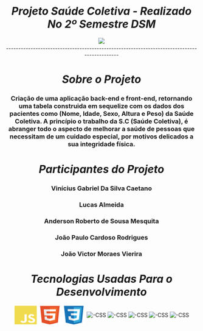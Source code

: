 <div align="center">
  <h1> 
    <i> Projeto Saúde Coletiva - Realizado No 2º Semestre DSM </i>
   </h1>
</div>
<div align="center">
  <img src="https://user-images.githubusercontent.com/88463035/172728031-6bb072fb-5017-492d-9823-ec4a7874ba52.png">
</div>
<div align="center">--------------------------------------------------------------------------------------------</div>
<div align="center">
  <h1> 
    <i> Sobre o Projeto</i>
  </h1>
  <h3> 
    Criação de uma aplicação back-end e front-end, retornando uma tabela construida em sequelize com os dados dos pacientes como (Nome, Idade, Sexo, Altura e Peso) da Saúde Coletiva.
    A princípio o trabalho da S.C (Saúde Coletiva), é abranger todo o aspecto de melhorar a saúde de pessoas que necessitam de um cuidado especial, por motivos delicados a sua integridade física. 
  </h3>
 </div>
 <div align="center">
  <h1> 
    <i> Participantes do Projeto</i>
  </h1>
  <h3>Vinícius Gabriel Da Silva Caetano</h3>
  <h3>Lucas Almeida</h2>
  <h3>Anderson Roberto de Sousa Mesquita</h3>
  <h3>João Paulo Cardoso Rodrigues</h3>
  <h3>João Victor Moraes Vierira</h3>
 </div>

<div align="center">
  <h1> 
    <i>Tecnologias Usadas Para o Desenvolvimento</i>
  </h1>
  <img align="center" alt="-Js" height="50" width="60" src="https://raw.githubusercontent.com/devicons/devicon/master/icons/javascript/javascript-plain.svg">
  <img align="center" alt="-HTML" height="50" width="60" src="https://raw.githubusercontent.com/devicons/devicon/master/icons/html5/html5-original.svg">
  <img align="center" alt="-CSS" height="50" width="60" src="https://raw.githubusercontent.com/devicons/devicon/master/icons/css3/css3-original.svg">
  <img align="center" alt="-CSS" height="50" width="60" src="https://cdn.jsdelivr.net/gh/devicons/devicon/icons/git/git-original.svg" />
  <img align="center" alt="-CSS" height="50" width="60" src="https://cdn.jsdelivr.net/gh/devicons/devicon/icons/nodejs/nodejs-original.svg" />
  <img align="center" alt="-CSS" height="50" width="60" src="https://cdn.jsdelivr.net/gh/devicons/devicon/icons/sequelize/sequelize-original.svg" />
  <img align="center" alt="-CSS" height="50" width="60" src="https://cdn.jsdelivr.net/gh/devicons/devicon/icons/behance/behance-original.svg" />
  <img align="center" alt="-CSS" height="50" width="60" src="https://cdn.jsdelivr.net/gh/devicons/devicon/icons/react/react-original.svg" />

         
           
        
                        
                           
</div>
